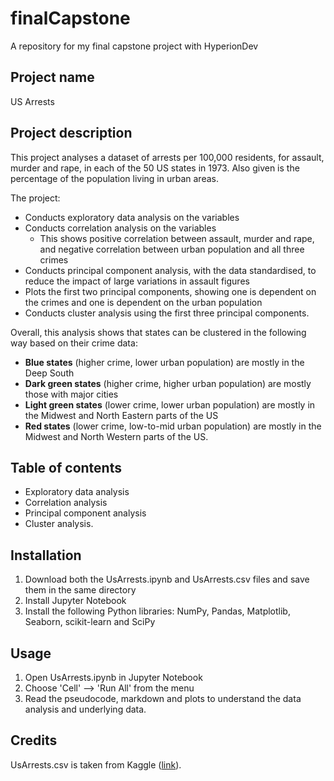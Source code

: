 # finalCapstone
A repository for my final capstone project with HyperionDev

## Project name
US Arrests

## Project description

This project analyses a dataset of arrests per 100,000 residents, for assault, murder and rape, in each of the 50 US states in 1973. Also given is the
percentage of the population living in urban areas.

The project:

+ Conducts exploratory data analysis on the variables
+ Conducts correlation analysis on the variables
  + This shows positive correlation between assault, murder and rape, and negative correlation between urban population and all three crimes
+ Conducts principal component analysis, with the data standardised, to reduce the impact of large variations in assault figures
+ Plots the first two principal components, showing one is dependent on the crimes and one is dependent on the urban population
+ Conducts cluster analysis using the first three principal components.

Overall, this analysis shows that states can be clustered in the following way based on their crime data:

+ **Blue states** (higher crime, lower urban population) are mostly in the Deep South
+ **Dark green states** (higher crime, higher urban population) are mostly those with major cities
+ **Light green states** (lower crime, lower urban population) are mostly in the Midwest and North Eastern parts of the US
+ **Red states** (lower crime, low-to-mid urban population) are mostly in the Midwest and North Western parts of the US.

## Table of contents

+ Exploratory data analysis
+ Correlation analysis
+ Principal component analysis
+ Cluster analysis.

## Installation

1. Download both the UsArrests.ipynb and UsArrests.csv files and save them in the same directory
2. Install Jupyter Notebook
3. Install the following Python libraries: NumPy, Pandas, Matplotlib, Seaborn, scikit-learn and SciPy

## Usage

1. Open UsArrests.ipynb in Jupyter Notebook
2. Choose 'Cell' --> 'Run All' from the menu
3. Read the pseudocode, markdown and plots to understand the data analysis and underlying data.

## Credits

UsArrests.csv is taken from Kaggle ([link](https://www.kaggle.com/datasets/kurohana/usarrets)).
